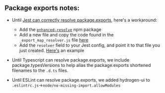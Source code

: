 ## Package exports notes:

- Until [Jest can correctly resolve package.exports](https://github.com/facebook/jest/issues/9771), here's a workaround:

  - Add the [`enhanced-resolve`](https://www.npmjs.com/package/enhanced-resolve) npm package
  - Add a new file and copy the code found in the `_export_map_resolver.js` file [here](https://github.com/ceramicnetwork/js-dag-jose/commit/51750b4266bc57ae56af05e0899acf38c519799b#diff-3f698d0dc0e17487612dbe228105aa820683a2eb38343929c1c45d9a8aa479f8)
  - Add the `resolver` field to your Jest config, and point it to that file you just created. [Here's](https://github.com/ceramicnetwork/js-dag-jose/commit/51750b4266bc57ae56af05e0899acf38c519799b#diff-7ae45ad102eab3b6d7e7896acd08c427a9b25b346470d7bc6507b6481575d519R55) an example

- Until Typescript can resolve package.exports, we include package.typesVersions to help alias the package.exports shortened filenames to the `.d.ts` files.

- Until ESLint can resolve package.exports, we added hydrogen-ui to `.eslintrc.js`->`node/no-missing-import.allowModules`
